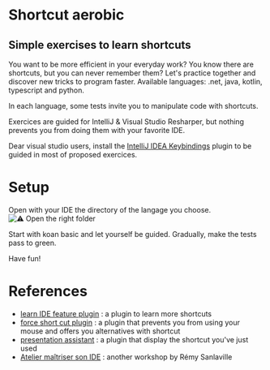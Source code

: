 Shortcut aerobic
===
Simple exercises to learn shortcuts
--

You want to be more efficient in your everyday work? 
You know there are shortcuts, but you can never remember them?
Let's practice together and discover new tricks to program faster. 
Available languages: .net, java, kotlin, typescript and python.

In each language, some tests invite you to manipulate code with shortcuts.

Exercices are guided for IntelliJ & Visual Studio Resharper, 
but nothing prevents you from doing them with your favorite IDE.

Dear visual studio users, install the [IntelliJ IDEA Keybindings](https://marketplace.visualstudio.com/items?itemName=k--kato.intellij-idea-keybindings)
plugin to be guided in most of proposed exercices. 

# Setup

Open with your IDE the directory of the langage you choose.
![⚠️ Open the right folder](setup.png)

Start with koan basic and let yourself be guided.
Gradually, make the tests pass to green.

Have fun!

# References
- [learn IDE feature plugin](https://plugins.jetbrains.com/plugin/8554-ide-features-trainer) : a plugin to learn more shortcuts
- [force short cut plugin](https://plugins.jetbrains.com/plugin/8357-force-shortcuts) : a plugin that prevents you from using your mouse and offers you alternatives with shortcut
- [presentation assistant](https://plugins.jetbrains.com/plugin/7345-presentation-assistant) : a plugin that display the shortcut you've just used
- [Atelier maîtriser son IDE](https://github.com/sanlaville/master-your-ide) : another workshop by Rémy Sanlaville

